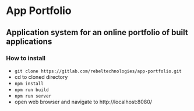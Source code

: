 # App Portfolio

## Application system for an online portfolio of built applications

### How to install

* `git clone https://gitlab.com/rebeltechnologies/app-portfolio.git`
* cd to cloned directory
* `npm install`
* `npm run build`
* `npm run server`
* open web browser and navigate to http://localhost:8080/